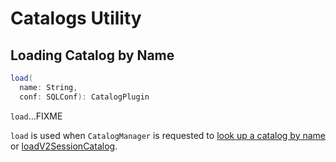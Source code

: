 # Catalogs Utility

## <span id="load"> Loading Catalog by Name

```scala
load(
  name: String,
  conf: SQLConf): CatalogPlugin
```

`load`...FIXME

`load` is used when `CatalogManager` is requested to [look up a catalog by name](CatalogManager.md#catalog) or [loadV2SessionCatalog](CatalogManager.md#loadV2SessionCatalog).
